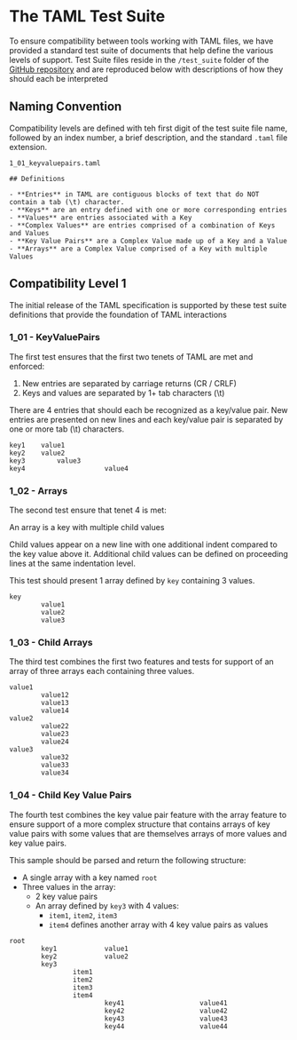 # The TAML Test Suite

To ensure compatibility between tools working with TAML files, we have provided a standard test suite of documents that help define the various levels of support.  Test Suite files reside in the `/test_suite` folder of the [GitHub repository](https://github.com/csharpfritz/TAML) and are reproduced below with descriptions of how they should each be interpreted

## Naming Convention

Compatibility levels are defined with teh first digit of the test suite file name, followed by an index number, a brief description, and the standard `.taml` file extension.

```
1_01_keyvaluepairs.taml

## Definitions

- **Entries** in TAML are contiguous blocks of text that do NOT contain a tab (\t) character.  
- **Keys** are an entry defined with one or more corresponding entries
- **Values** are entries associated with a Key
- **Complex Values** are entries comprised of a combination of Keys and Values
- **Key Value Pairs** are a Complex Value made up of a Key and a Value
- **Arrays** are a Complex Value comprised of a Key with multiple Values
```

## Compatibility Level 1

The initial release of the TAML specification is supported by these test suite definitions that provide the foundation of TAML interactions

### 1_01 - KeyValuePairs

The first test ensures that the first two tenets of TAML are met and enforced:

1. New entries are separated by carriage returns (CR / CRLF)
1. Keys and values are separated by 1+ tab characters (\t)

There are 4 entries that should each be recognized as a key/value pair.  New entries are presented on new lines and each key/value pair is separated by one or more tab (\t) characters.

```
key1	value1
key2	value2
key3		value3
key4					value4
```

### 1_02 - Arrays

The second test ensure that tenet 4 is met:

  An array is a key with multiple child values

Child values appear on a new line with one additional indent compared to the key value above it.  Additional child values can be defined on proceeding lines at the same indentation level.

This test should present 1 array defined by `key` containing 3 values.  

```
key
        value1
        value2
        value3
```

### 1_03 - Child Arrays

The third test combines the first two features and tests for support of an array of three arrays each containing three values.

```
value1
        value12
        value13
        value14
value2
        value22
        value23
        value24
value3
        value32
        value33
        value34
```

### 1_04 - Child Key Value Pairs

The fourth test combines the key value pair feature with the array feature to ensure support of a more complex structure that contains arrays of key value pairs with some values that are themselves arrays of more values and key value pairs.

This sample should be parsed and return the following structure:

- A single array with a key named `root` 
- Three values in the array:
  - 2 key value pairs
  - An array defined by `key3` with 4 values:
    - `item1`, `item2`, `item3`
    - `item4` defines another array with 4 key value pairs as values

```
root
        key1            value1
        key2            value2
        key3
                item1
                item2
                item3
                item4
                        key41                   value41
                        key42                   value42
                        key43                   value43
                        key44                   value44
```
